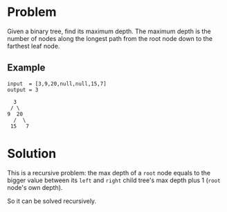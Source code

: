 # Problem

Given a binary tree, find its maximum depth. The maximum depth is the number of nodes along the longest path from the root node down to the farthest leaf node.

## Example

```
input  = [3,9,20,null,null,15,7]
output = 3

  3
 / \
9  20
  /  \
 15   7
```

# Solution

This is a recursive problem: the max depth of a `root` node equals to the bigger value between its `left` and `right` child tree's max depth plus 1 (`root` node's own depth).

So it can be solved recursively.
